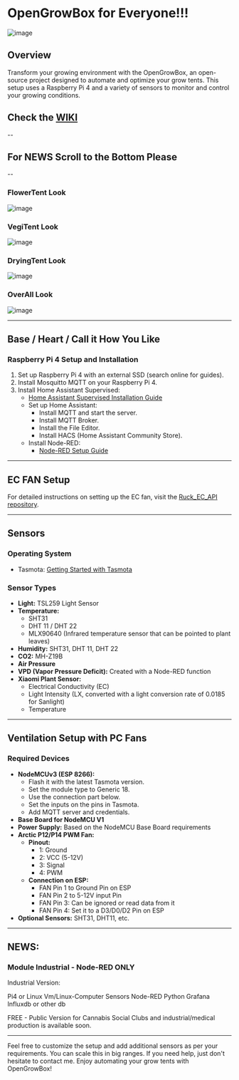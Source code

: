 # OpenGrowBox for Everyone!!!
![image](https://github.com/OpenGrowBox/OpenGrowBox/assets/170749418/f0598a24-5961-43bf-93d0-b7042d4ef2b0)

## Overview
Transform your growing environment with the OpenGrowBox, an open-source project designed to automate and optimize your grow tents. This setup uses a Raspberry Pi 4 and a variety of sensors to monitor and control your growing conditions.

## Check the [WIKI](https://wiki.opengrowbox.net)

--
## For NEWS Scroll to the Bottom Please
-- 

### FlowerTent Look
![image](https://github.com/OpenGrowBox/OpenGrowBox/assets/170749418/393d5455-c261-4486-840c-ca828be5f1bb)

### VegiTent Look
![image](https://github.com/OpenGrowBox/OpenGrowBox/assets/170749418/62b956f6-da6d-4ebf-a5f7-c2c93d48ac8c)

### DryingTent Look
![image](https://github.com/OpenGrowBox/OpenGrowBox/assets/170749418/b67ef7eb-e3ed-47b8-bb17-eea7d23c8cf4)

### OverAll Look 
![image](https://github.com/OpenGrowBox/OpenGrowBox/assets/170749418/566cee62-e29a-4804-8368-2697865b830b)

---

## Base / Heart / Call it How You Like

### Raspberry Pi 4 Setup and Installation
1. Set up Raspberry Pi 4 with an external SSD (search online for guides).
2. Install Mosquitto MQTT on your Raspberry Pi 4.
3. Install Home Assistant Supervised:
    - [Home Assistant Supervised Installation Guide](https://github.com/home-assistant/supervised-installer)
    - Set up Home Assistant:
        - Install MQTT and start the server.
        - Install MQTT Broker.
        - Install the File Editor.
        - Install HACS (Home Assistant Community Store).
    - Install Node-RED:
        - [Node-RED Setup Guide](https://pimylifeup.com/install-node-red-home-assistant/)

---

## EC FAN Setup
For detailed instructions on setting up the EC fan, visit the [Ruck_EC_API repository](https://github.com/OpenGrowBox/Ruck_EC_API).

---

## Sensors
### Operating System
- Tasmota: [Getting Started with Tasmota](https://tasmota.github.io/docs/Getting-Started/)

### Sensor Types
- **Light:** TSL259 Light Sensor
- **Temperature:** 
    - SHT31
    - DHT 11 / DHT 22
    - MLX90640 (Infrared temperature sensor that can be pointed to plant leaves)
- **Humidity:** SHT31, DHT 11, DHT 22
- **CO2:** MH-Z19B
- **Air Pressure**
- **VPD (Vapor Pressure Deficit):** Created with a Node-RED function
- **Xiaomi Plant Sensor:**
    - Electrical Conductivity (EC)
    - Light Intensity (LX, converted with a light conversion rate of 0.0185 for Sanlight)
    - Temperature

---

## Ventilation Setup with PC Fans
### Required Devices
- **NodeMCUv3 (ESP 8266):**
    - Flash it with the latest Tasmota version.
    - Set the module type to Generic 18.
    - Use the connection part below.
    - Set the inputs on the pins in Tasmota.
    - Add MQTT server and credentials.
- **Base Board for NodeMCU V1**
- **Power Supply:** Based on the NodeMCU Base Board requirements
- **Arctic P12/P14 PWM Fan:**
    - **Pinout:**
        - 1: Ground
        - 2: VCC (5-12V)
        - 3: Signal
        - 4: PWM
    - **Connection on ESP:**
        - FAN Pin 1 to Ground Pin on ESP
        - FAN Pin 2 to 5-12V input Pin
        - FAN Pin 3: Can be ignored or read data from it
        - FAN Pin 4: Set it to a D3/D0/D2 Pin on ESP
- **Optional Sensors:** SHT31, DHT11, etc.

---

## NEWS:
### Module Industrial - Node-RED ONLY
Industrial Version:

Pi4 or Linux Vm/Linux-Computer
Sensors
Node-RED
Python
Grafana
Influxdb or other db

FREE - Public Version for Cannabis Social Clubs and industrial/medical production is available soon.

---

Feel free to customize the setup and add additional sensors as per your requirements. You can scale this in big ranges. If you need help, just don't hesitate to contact me. Enjoy automating your grow tents with OpenGrowBox!
